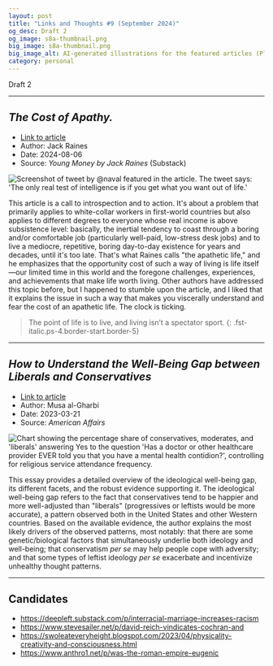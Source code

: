 ```yaml
---
layout: post
title: "Links and Thoughts #9 (September 2024)"
og_desc: Draft 2
og_image: s8a-thumbnail.png
big_image: s8a-thumbnail.png
big_image_alt: AI-generated illustrations for the featured articles (Playground v2.5).
category: personal
---
```


Draft 2

---

## _The Cost of Apathy._

- [Link to article](https://www.youngmoney.co/p/the-cost-of-apathy)
- Author: Jack Raines
- Date: 2024-08-06
- Source: _Young Money by Jack Raines_ (Substack)

<img class="w-100" src="https://substackcdn.com/image/fetch/w_1456,c_limit,f_webp,q_auto:good,fl_progressive:steep/https%3A%2F%2Fsubstack-post-media.s3.amazonaws.com%2Fpublic%2Fimages%2F2bfca3b1-b4c2-487a-9c19-e57ba79af96f_1178x270.png" alt="Screenshot of tweet by @naval featured in the article. The tweet says: 'The only real test of intelligence is if you get what you want out of life.'"/>

This article is a call to introspection and to action. It's about a problem that primarily applies to white-collar workers in first-world countries but also applies to different degrees to everyone whose real income is above subsistence level: basically, the inertial tendency to coast through a boring and/or comfortable job (particularly well-paid, low-stress desk jobs) and to live a mediocre, repetitive, boring day-to-day existence for years and decades, until it's too late. That's what Raines calls "the apathetic life," and he emphasizes that the opportunity cost of such a way of living is life itself&mdash;our limited time in this world and the foregone challenges, experiences, and achievements that make life worth living. Other authors have addressed this topic before, but I happened to stumble upon the article, and I liked that it explains the issue in such a way that makes you viscerally understand and fear the cost of an apathetic life. The clock is ticking.

> The point of life is to live, and living isn’t a spectator sport.
{: .fst-italic.ps-4.border-start.border-5}

---

## _How to Understand the Well-Being Gap between Liberals and Conservatives_

- [Link to article](https://americanaffairsjournal.org/2023/03/how-to-understand-the-well-being-gap-between-liberals-and-conservatives/)
- Author: Musa al-Gharbi
- Date: 2023-03-21
- Source: _American Affairs_

<img class="w-100" src="https://americanaffairsjournal.org/wp-content/uploads/2023/03/Gharbi-2.jpg" alt="Chart showing the percentage share of conservatives, moderates, and 'liberals' answering Yes to the question 'Has a doctor or other healthcare provider EVER told you that you have a mental health contidion?', controlling for religious service attendance frequency."/>

This essay provides a detailed overview of the ideological well-being gap, its different facets, and the robust evidence supporting it. The ideological well-being gap refers to the fact that conservatives tend to be happier and more well-adjusted than "liberals" (progressives or leftists would be more accurate), a pattern observed both in the United States and other Western countries. Based on the available evidence, the author explains the most likely drivers of the observed patterns, most notably: that there are some genetic/biological factors that simultaneously underlie both ideology and well-being; that conservatism _per se_ may help people cope with adversity; and that some types of leftist ideology _per se_ exacerbate and incentivize unhealthy thought patterns.

---

## Candidates

- <https://deepleft.substack.com/p/interracial-marriage-increases-racism>
- <https://www.stevesailer.net/p/david-reich-vindicates-cochran-and>
- <https://swoleateveryheight.blogspot.com/2023/04/physicality-creativity-and-consciousness.html>
- <https://www.anthro1.net/p/was-the-roman-empire-eugenic>
